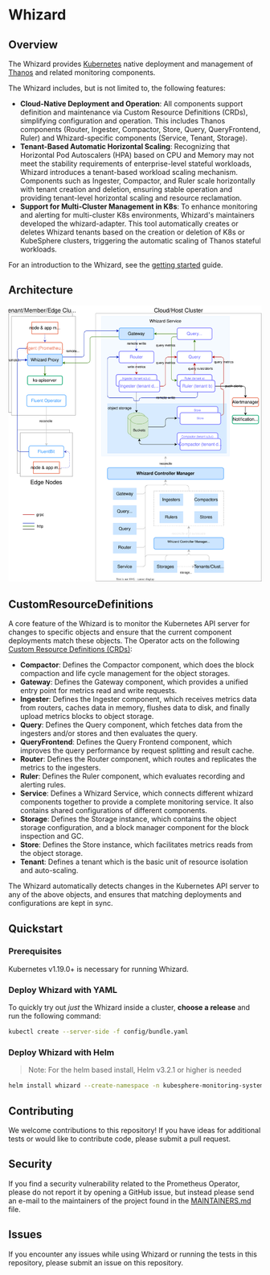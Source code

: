 # Whizard

## Overview

The Whizard provides [Kubernetes](https://kubernetes.io/) native deployment and management of [Thanos](https://thanos.io/) and related monitoring components. 

The Whizard includes, but is not limited to, the following features:

- **Cloud-Native Deployment and Operation**: All components support definition and maintenance via Custom Resource Definitions (CRDs), simplifying configuration and operation. This includes Thanos components (Router, Ingester, Compactor, Store, Query, QueryFrontend, Ruler) and Whizard-specific components (Service, Tenant, Storage).
- **Tenant-Based Automatic Horizontal Scaling**: Recognizing that Horizontal Pod Autoscalers (HPA) based on CPU and Memory may not meet the stability requirements of enterprise-level stateful workloads, Whizard introduces a tenant-based workload scaling mechanism. Components such as Ingester, Compactor, and Ruler scale horizontally with tenant creation and deletion, ensuring stable operation and providing tenant-level horizontal scaling and resource reclamation.
- **Support for Multi-Cluster Management in K8s**: To enhance monitoring and alerting for multi-cluster K8s environments, Whizard's maintainers developed the whizard-adapter. This tool automatically creates or deletes Whizard tenants based on the creation or deletion of K8s or KubeSphere clusters, triggering the automatic scaling of Thanos stateful workloads.

For an introduction to the Whizard, see the [getting started](https://whizardtelemetry.github.io/docs/whizard-docs/intro) guide.

## Architecture

<div align=center><img src=docs/images/whizard.svg></div>

## CustomResourceDefinitions

A core feature of the Whizard is to monitor the Kubernetes API server for changes
to specific objects and ensure that the current component deployments match these objects.
The Operator acts on the following [Custom Resource Definitions (CRDs)](https://kubernetes.io/docs/tasks/access-kubernetes-api/extend-api-custom-resource-definitions/):

- **Compactor**: Defines the Compactor component, which does the block compaction and life cycle management for the object storages.
- **Gateway**: Defines the Gateway component, which provides a unified entry point for metrics read and write requests.
- **Ingester**: Defines the Ingester component, which receives metrics data from routers, caches data in memory, flushes data to disk, and finally upload metrics blocks to object storage.
- **Query**: Defines the Query component, which fetches data from the ingesters and/or stores and then evaluates the query.
- **QueryFrontend**: Defines the Query Frontend component, which improves the query performance by request splitting and result cache.
- **Router**: Defines the Router component, which routes and replicates the metrics to the ingesters.
- **Ruler**: Defines the Ruler component, which evaluates recording and alerting rules.
- **Service**: Defines a Whizard Service, which connects different whizard components together to provide a complete monitoring service. It also contains shared configurations of different components.
- **Storage**: Defines the Storage instance, which contains the object storage configuration, and a block manager component for the block inspection and GC.
- **Store**: Defines the Store instance, which facilitates metrics reads from the object storage.
- **Tenant**: Defines a tenant which is the basic unit of resource isolation and auto-scaling.

The Whizard automatically detects changes in the Kubernetes API server to any of the above objects, and ensures that matching deployments and configurations are kept in sync.

## Quickstart

### Prerequisites

Kubernetes v1.19.0+ is necessary for running Whizard.

### Deploy Whizard with YAML

To quickly try out *just* the Whizard inside a cluster, **choose a release** and run the following command:

```sh
kubectl create --server-side -f config/bundle.yaml
```

### Deploy Whizard with Helm

> Note: For the helm based install, Helm v3.2.1 or higher is needed

```sh
helm install whizard --create-namespace -n kubesphere-monitoring-system charts/whizard/
```

## Contributing

We welcome contributions to this repository! If you have ideas for additional tests or would like to contribute code, please submit a pull request.

## Security

If you find a security vulnerability related to the Prometheus Operator, please do not report it by opening a GitHub issue, but instead please send an e-mail to the maintainers of the project found in the [MAINTAINERS.md](MAINTAINERS.md) file.

## Issues

If you encounter any issues while using Whizard or running the tests in this repository, please submit an issue on this repository.